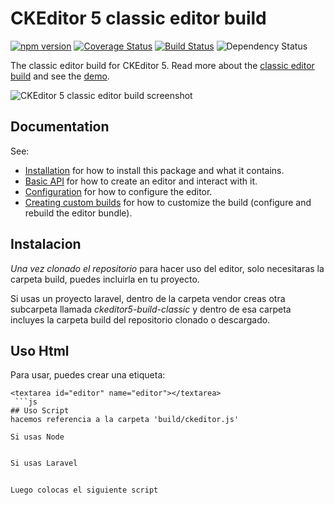 CKEditor 5 classic editor build
========================================

[![npm version](https://badge.fury.io/js/%40ckeditor%2Fckeditor5-build-classic.svg)](https://www.npmjs.com/package/@ckeditor/ckeditor5-build-classic)
[![Coverage Status](https://coveralls.io/repos/github/ckeditor/ckeditor5/badge.svg?branch=master)](https://coveralls.io/github/ckeditor/ckeditor5?branch=master)
[![Build Status](https://travis-ci.com/ckeditor/ckeditor5.svg?branch=master)](https://app.travis-ci.com/github/ckeditor/ckeditor5)
![Dependency Status](https://img.shields.io/librariesio/release/npm/@ckeditor/ckeditor5-build-classic)

The classic editor build for CKEditor 5. Read more about the [classic editor build](https://ckeditor.com/docs/ckeditor5/latest/installation/getting-started/predefined-builds.html#classic-editor) and see the [demo](https://ckeditor.com/docs/ckeditor5/latest/examples/builds/classic-editor.html).

![CKEditor 5 classic editor build screenshot](https://c.cksource.com/a/1/img/npm/ckeditor5-build-classic.png)

## Documentation

See:

* [Installation](https://ckeditor.com/docs/ckeditor5/latest/installation/getting-started/quick-start.html) for how to install this package and what it contains.
* [Basic API](https://ckeditor.com/docs/ckeditor5/latest/installation/getting-started/basic-api.html) for how to create an editor and interact with it.
* [Configuration](https://ckeditor.com/docs/ckeditor5/latest/installation/getting-started/configuration.html) for how to configure the editor.
* [Creating custom builds](https://ckeditor.com/docs/ckeditor5/latest/installation/getting-started/quick-start.html#building-the-editor-from-source) for how to customize the build (configure and rebuild the editor bundle).

## Instalacion

_Una vez clonado el repositorio_ para hacer uso del editor, solo necesitaras la carpeta build, puedes incluirla en tu proyecto.

Si usas un proyecto laravel, dentro de la carpeta vendor creas otra subcarpeta llamada *ckeditor5-build-classic* y dentro de esa carpeta incluyes la carpeta build del repositorio clonado o descargado.

## Uso Html
Para usar, puedes crear una etiqueta:
```
<textarea id="editor" name="editor"></textarea>
 ```js
## Uso Script
hacemos referencia a la carpeta 'build/ckeditor.js'

Si usas Node

```
<script src="./node_modules/@ckeditor/ckeditor5-build-classic/build/ckeditor.js"></script>
```js

Si usas Laravel
```
<script src="{{ asset('vendor\ckeditor5-build-classic\build/ckeditor.js') }}"></script>
```js

Luego colocas el siguiente script

```
<script>
        ClassicEditor
            .create( document.querySelector( '#editor' ),{
                mediaEmbed: {
                                previewsInData:true
                            },
                            
            },)
            .catch( error => {
                console.error( error );
            } 
        );
    </script>
```js